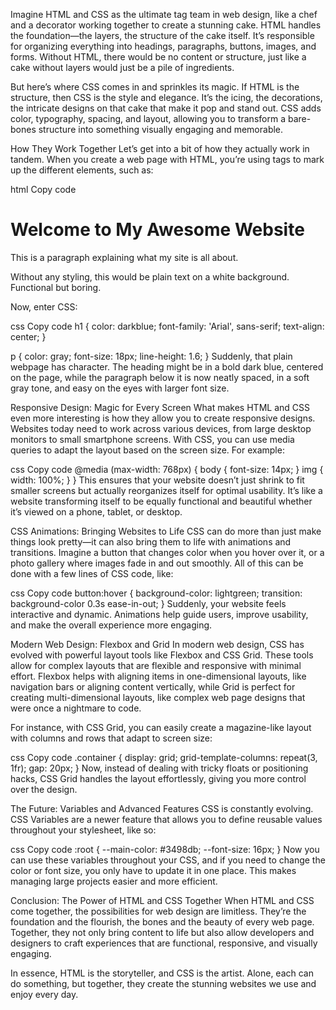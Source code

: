 Imagine HTML and CSS as the ultimate tag team in web design, like a chef and a decorator working together to create a stunning cake. HTML handles the foundation—the layers, the structure of the cake itself. It’s responsible for organizing everything into headings, paragraphs, buttons, images, and forms. Without HTML, there would be no content or structure, just like a cake without layers would just be a pile of ingredients.

But here’s where CSS comes in and sprinkles its magic. If HTML is the structure, then CSS is the style and elegance. It’s the icing, the decorations, the intricate designs on that cake that make it pop and stand out. CSS adds color, typography, spacing, and layout, allowing you to transform a bare-bones structure into something visually engaging and memorable.

How They Work Together
Let’s get into a bit of how they actually work in tandem. When you create a web page with HTML, you’re using tags to mark up the different elements, such as:

html
Copy code
<h1>Welcome to My Awesome Website</h1>
<p>This is a paragraph explaining what my site is all about.</p>
Without any styling, this would be plain text on a white background. Functional but boring.

Now, enter CSS:

css
Copy code
h1 {
  color: darkblue;
  font-family: 'Arial', sans-serif;
  text-align: center;
}

p {
  color: gray;
  font-size: 18px;
  line-height: 1.6;
}
Suddenly, that plain webpage has character. The heading might be in a bold dark blue, centered on the page, while the paragraph below it is now neatly spaced, in a soft gray tone, and easy on the eyes with larger font size.

Responsive Design: Magic for Every Screen
What makes HTML and CSS even more interesting is how they allow you to create responsive designs. Websites today need to work across various devices, from large desktop monitors to small smartphone screens. With CSS, you can use media queries to adapt the layout based on the screen size. For example:

css
Copy code
@media (max-width: 768px) {
  body {
    font-size: 14px;
  }
  img {
    width: 100%;
  }
}
This ensures that your website doesn’t just shrink to fit smaller screens but actually reorganizes itself for optimal usability. It’s like a website transforming itself to be equally functional and beautiful whether it’s viewed on a phone, tablet, or desktop.

CSS Animations: Bringing Websites to Life
CSS can do more than just make things look pretty—it can also bring them to life with animations and transitions. Imagine a button that changes color when you hover over it, or a photo gallery where images fade in and out smoothly. All of this can be done with a few lines of CSS code, like:

css
Copy code
button:hover {
  background-color: lightgreen;
  transition: background-color 0.3s ease-in-out;
}
Suddenly, your website feels interactive and dynamic. Animations help guide users, improve usability, and make the overall experience more engaging.

Modern Web Design: Flexbox and Grid
In modern web design, CSS has evolved with powerful layout tools like Flexbox and CSS Grid. These tools allow for complex layouts that are flexible and responsive with minimal effort. Flexbox helps with aligning items in one-dimensional layouts, like navigation bars or aligning content vertically, while Grid is perfect for creating multi-dimensional layouts, like complex web page designs that were once a nightmare to code.

For instance, with CSS Grid, you can easily create a magazine-like layout with columns and rows that adapt to screen size:

css
Copy code
.container {
  display: grid;
  grid-template-columns: repeat(3, 1fr);
  gap: 20px;
}
Now, instead of dealing with tricky floats or positioning hacks, CSS Grid handles the layout effortlessly, giving you more control over the design.

The Future: Variables and Advanced Features
CSS is constantly evolving. CSS Variables are a newer feature that allows you to define reusable values throughout your stylesheet, like so:

css
Copy code
:root {
  --main-color: #3498db;
  --font-size: 16px;
}
Now you can use these variables throughout your CSS, and if you need to change the color or font size, you only have to update it in one place. This makes managing large projects easier and more efficient.

Conclusion: The Power of HTML and CSS Together
When HTML and CSS come together, the possibilities for web design are limitless. They’re the foundation and the flourish, the bones and the beauty of every web page. Together, they not only bring content to life but also allow developers and designers to craft experiences that are functional, responsive, and visually engaging.

In essence, HTML is the storyteller, and CSS is the artist. Alone, each can do something, but together, they create the stunning websites we use and enjoy every day.






